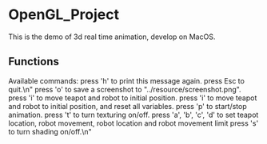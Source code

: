 # OpenGL_Project
This is the demo of 3d real time animation, develop on MacOS.
## Functions
Available commands:
press 'h' to print this message again.
press Esc to quit.\n"
press 'o' to save a screenshot to "../resource/screenshot.png\".
press 'i' to move teapot and robot to initial position.
press 'i' to move teapot and robot to initial position, and reset all variables.
press 'p' to start/stop animation.
press 't' to turn texturing on/off.
press 'a', 'b', 'c', 'd' to set teapot location, robot movement, robot location and robot movement limit
press 's' to turn shading on/off.\n"
